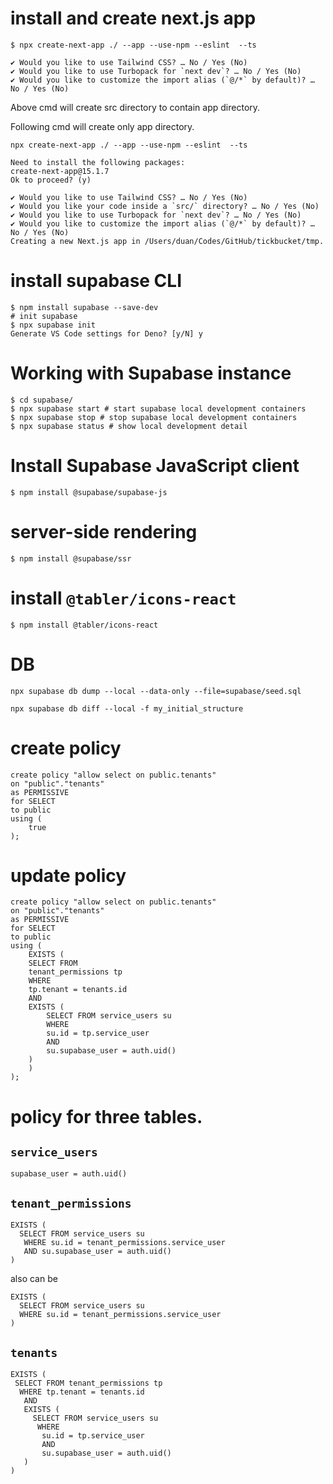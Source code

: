 
# install and create next.js app
```
$ npx create-next-app ./ --app --use-npm --eslint  --ts

✔ Would you like to use Tailwind CSS? … No / Yes (No)
✔ Would you like to use Turbopack for `next dev`? … No / Yes (No)
✔ Would you like to customize the import alias (`@/*` by default)? … No / Yes (No)
```

Above cmd will create src directory to contain app directory. 

Following cmd will create only app directory.

```
npx create-next-app ./ --app --use-npm --eslint  --ts

Need to install the following packages:
create-next-app@15.1.7
Ok to proceed? (y) 

✔ Would you like to use Tailwind CSS? … No / Yes (No)
✔ Would you like your code inside a `src/` directory? … No / Yes (No)
✔ Would you like to use Turbopack for `next dev`? … No / Yes (No)
✔ Would you like to customize the import alias (`@/*` by default)? … No / Yes (No)
Creating a new Next.js app in /Users/duan/Codes/GitHub/tickbucket/tmp.
```


# install supabase CLI

```
$ npm install supabase --save-dev
# init supabase
$ npx supabase init
Generate VS Code settings for Deno? [y/N] y
```

# Working with Supabase instance
```
$ cd supabase/
$ npx supabase start # start supabase local development containers
$ npx supabase stop # stop supabase local development containers
$ npx supabase status # show local development detail
```

# Install Supabase JavaScript client
```
$ npm install @supabase/supabase-js
```

# server-side rendering
```
$ npm install @supabase/ssr
```


# install `@tabler/icons-react`
```
$ npm install @tabler/icons-react
```


# DB

```
npx supabase db dump --local --data-only --file=supabase/seed.sql

npx supabase db diff --local -f my_initial_structure
```


# create policy

```
create policy "allow select on public.tenants"
on "public"."tenants"
as PERMISSIVE
for SELECT
to public
using (
    true
);
```

# update policy
```
create policy "allow select on public.tenants"
on "public"."tenants"
as PERMISSIVE
for SELECT
to public
using (
    EXISTS (
    SELECT FROM
    tenant_permissions tp
    WHERE
    tp.tenant = tenants.id
    AND
    EXISTS (
        SELECT FROM service_users su
        WHERE
        su.id = tp.service_user
        AND
        su.supabase_user = auth.uid()
    )
    )
);

```

# policy for three tables.

## `service_users`

```
supabase_user = auth.uid()
```

## `tenant_permissions`

```
EXISTS (
  SELECT FROM service_users su
   WHERE su.id = tenant_permissions.service_user
   AND su.supabase_user = auth.uid()
)
```

also can be 

```
EXISTS (
  SELECT FROM service_users su
  WHERE su.id = tenant_permissions.service_user
)
```

## `tenants`

```
EXISTS (
 SELECT FROM tenant_permissions tp
  WHERE tp.tenant = tenants.id
   AND
   EXISTS (
     SELECT FROM service_users su
      WHERE
       su.id = tp.service_user
       AND
       su.supabase_user = auth.uid()
   )
)
```